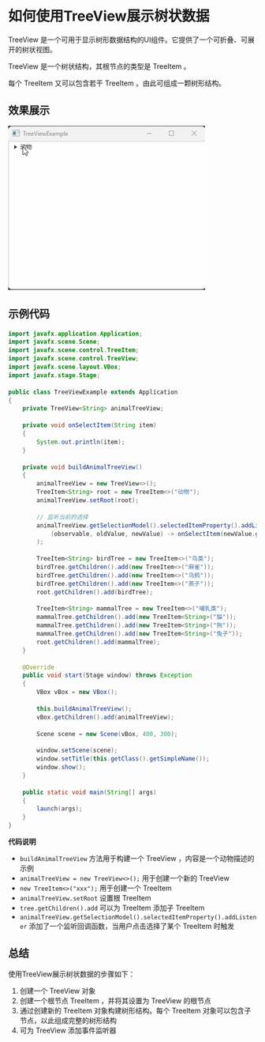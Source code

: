 # 如何使用TreeView展示树状数据

TreeView 是一个可用于显示树形数据结构的UI组件。它提供了一个可折叠、可展开的树状视图。

TreeView 是一个树状结构，其根节点的类型是 TreeItem 。

每个 TreeItem 又可以包含若干 TreeItem 。由此可组成一颗树形结构。

## 效果展示

![](./pic/TreeViewExample.gif)

## 示例代码

```java
import javafx.application.Application;
import javafx.scene.Scene;
import javafx.scene.control.TreeItem;
import javafx.scene.control.TreeView;
import javafx.scene.layout.VBox;
import javafx.stage.Stage;

public class TreeViewExample extends Application
{
    private TreeView<String> animalTreeView;

    private void onSelectItem(String item)
    {
        System.out.println(item);
    }

    private void buildAnimalTreeView()
    {
        animalTreeView = new TreeView<>();
        TreeItem<String> root = new TreeItem<>("动物");
        animalTreeView.setRoot(root);

        // 监听当前的选择
        animalTreeView.getSelectionModel().selectedItemProperty().addListener( 
            (observable, oldValue, newValue) -> onSelectItem(newValue.getValue()) 
        );

        TreeItem<String> birdTree = new TreeItem<>("鸟类");
        birdTree.getChildren().add(new TreeItem<>("麻雀"));
        birdTree.getChildren().add(new TreeItem<>("乌鸦"));
        birdTree.getChildren().add(new TreeItem<>("燕子"));
        root.getChildren().add(birdTree);

        TreeItem<String> mammalTree = new TreeItem<>("哺乳类");
        mammalTree.getChildren().add(new TreeItem<String>("猫"));
        mammalTree.getChildren().add(new TreeItem<String>("狗"));
        mammalTree.getChildren().add(new TreeItem<String>("兔子"));
        root.getChildren().add(mammalTree);
    }

    @Override
    public void start(Stage window) throws Exception
    {
        VBox vBox = new VBox();

        this.buildAnimalTreeView();
        vBox.getChildren().add(animalTreeView);

        Scene scene = new Scene(vBox, 400, 300);

        window.setScene(scene);
        window.setTitle(this.getClass().getSimpleName());
        window.show();
    }

    public static void main(String[] args)
    {
        launch(args);
    }
}
```

**代码说明**

- `buildAnimalTreeView` 方法用于构建一个 TreeView ，内容是一个动物描述的示例
- `animalTreeView = new TreeView<>();` 用于创建一个新的 TreeView
- `new TreeItem<>("xxx");` 用于创建一个 TreeItem
- `animalTreeView.setRoot` 设置根 TreeItem
- `tree.getChildren().add` 可以为 TreeItem 添加子 TreeItem
- `animalTreeView.getSelectionModel().selectedItemProperty().addListener` 添加了一个监听回调函数，当用户点击选择了某个 TreeItem 时触发

## 总结

使用TreeView展示树状数据的步骤如下：

1. 创建一个 TreeView 对象
2. 创建一个根节点 TreeItem ，并将其设置为 TreeView 的根节点
3. 通过创建新的 TreeItem 对象构建树形结构。每个 TreeItem 对象可以包含子节点，以此组成完整的树形结构
4. 可为 TreeView 添加事件监听器
